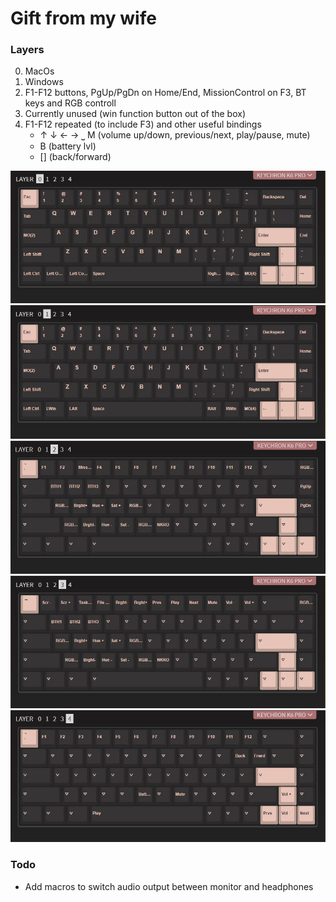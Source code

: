 # Gift from my wife
   
### Layers
0. MacOs
1. Windows
2. F1-F12 buttons, PgUp/PgDn on Home/End, MissionControl on F3, BT keys and RGB controll
3. Currently unused (win function button out of the box)
4. F1-F12 repeated (to include F3) and other useful bindings
   - ↑ ↓ ← → ⎵ M (volume up/down, previous/next, play/pause, mute)
   - B (battery lvl)
   - \[\] (back/forward)
   
![layer0](https://raw.githubusercontent.com/paulogliwa/Keyboard/master/Keychron%20K6%20Pro/Keymap%20Guide/layer_0.jpg)  
![layer1](https://raw.githubusercontent.com/paulogliwa/Keyboard/master/Keychron%20K6%20Pro/Keymap%20Guide/layer_1.jpg)  
![layer2](https://raw.githubusercontent.com/paulogliwa/Keyboard/master/Keychron%20K6%20Pro/Keymap%20Guide/layer_2.jpg)  
![layer3](https://raw.githubusercontent.com/paulogliwa/Keyboard/master/Keychron%20K6%20Pro/Keymap%20Guide/layer_3.jpg)  
![layer4](https://raw.githubusercontent.com/paulogliwa/Keyboard/master/Keychron%20K6%20Pro/Keymap%20Guide/layer_4.jpg)  
   
   
### Todo   
- Add macros to switch audio output between monitor and headphones
